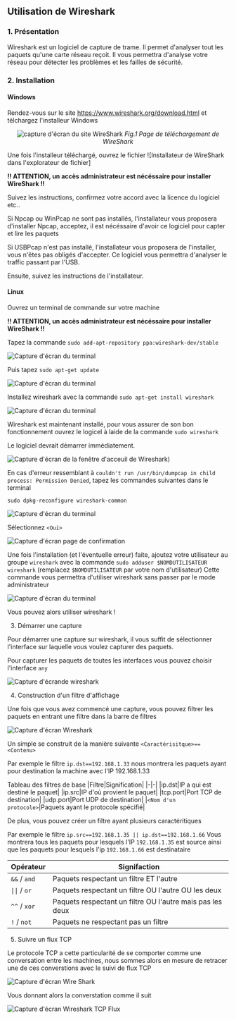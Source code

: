 ## Utilisation de Wireshark

### 1. Présentation
Wireshark est un logiciel de capture de trame. Il permet d'analyser tout les paquets qu'une carte réseau reçoit. Il vous permettra d'analyse votre réseau pour détecter les problèmes et les failles de sécurité.

### 2. Installation
    
####  Windows
Rendez-vous sur le site https://www.wireshark.org/download.html et télchargez l'installeur Windows

<div align="center">

![capture d'écran du site WireShark](/images/wireshark_windows_DL.png "https://www.wireshark.org/download.html")
*Fig.1 Page de téléchargement de WireShark*
</div>

Une fois l'installeur téléchargé, ouvrez le fichier
 ![Installateur de WireShark dans l'explorateur de fichier]

**!! ATTENTION, un accès administrateur est nécéssaire pour installer WireShark !!**

Suivez les instructions, confirmez votre accord avec la licence du logiciel etc..

Si Npcap ou WinPcap ne sont pas installés, l'installateur vous proposera d'installer Npcap, acceptez, il est nécéssaire d'avoir ce logiciel pour capter et lire les paquets

Si USBPcap n'est pas installé, l'installateur vous proposera de l'installer, vous n'êtes pas obligés d'accepter. Ce logiciel vous permettra d'analyser le traffic passant par l'USB.

Ensuite, suivez les instructions de l'installateur.

#### Linux

Ouvrez un terminal de commande sur votre machine

**!! ATTENTION, un accès administrateur est nécéssaire pour installer WireShark !!**

Tapez la commande ``sudo add-apt-repository ppa:wireshark-dev/stable``

![Capture d'écran du terminal](/images/wireshark_linux_add_repo.png)

Puis tapez ``sudo apt-get update``

![Capture d'écran du terminal](/images/wireshark_linux_maj_repo.png)

Installez wireshark avec la commande ``sudo apt-get install wireshark``

![Capture d'écran du terminal](/images/wireshark_linux_install.png)

Wireshark est maintenant installé, pour vous assurer de son bon fonctionnement ouvrez le logicel à laide de la commande ``sudo wireshark``

Le logiciel devrait démarrer immédiatement.

![Capture d'écran de la fenêtre d'acceuil de Wireshark](/images/wireshark_linux_opened.png))

En cas d'erreur ressemblant à ``couldn't run /usr/bin/dumpcap in child process: Permission Denied``, tapez les commandes suivantes dans le terminal

``sudo dpkg-reconfigure wireshark-common``

![Capture d'écran du terminal](/images/wireshark_linux_reconf.png)


Sélectionnez ``<Oui>``

![Capture d'écran page de confirmation](/images/wireshark_linux_ecran_conf.png)

Une fois l'installation (et l'éventuelle erreur) faite, ajoutez votre utilisateur au groupe ``wireshark`` avec la commande ``sudo adduser $NOMDUTILISATEUR wireshark`` (remplacez ``$NOMDUTILISATEUR`` par votre nom d'utilisateur) Cette commande vous permettra d'utiliser wireshark sans passer par le mode administrateur

![Capture d'écran du terminal](/images/wireshark_linux_adduser.png)

Vous pouvez alors utiliser wireshark !

3. Démarrer une capture

Pour démarrer une capture sur wireshark, il vous suffit de sélectionner l'interface sur laquelle vous voulez capturer des paquets.

Pour capturer les paquets de toutes les interfaces vous pouvez choisir l'interface ``any``

![Capture d'écrande wireshark](/images/wireshark_start_capture.png)

4. Construction d'un filtre d'affichage

Une fois que vous avez commencé une capture, vous pouvez filtrer les paquets en entrant une filtre dans la barre de filtres

![Capture d'écran Wireshark](/images/wireshark_win_filter.png)

Un simple se construit de la manière suivante
``<Caractérisitque>==<Contenu>``

Par exemple le filtre
``ip.dst==192.168.1.33``
nous montrera les paquets ayant pour destination la machine avec l'IP 192.168.1.33

Tableau des filtres de base
|Filtre|Signification|
|-|-|
|ip.dst|IP a qui est destiné le paquet|
|ip.src|IP d'où provient le paquet|
|tcp.port|Port TCP de destination|
|udp.port|Port UDP de destination|
|``<Nom d'un protocole>``|Paquets ayant le protocole spécifié|

De plus, vous pouvez créer un filtre ayant plusieurs caractéritiques

Par exemple le filtre
``ip.src==192.168.1.35 || ip.dst==192.168.1.66`` Vous montrera tous les paquets pour lesquels l'IP ``192.168.1.35`` est source ainsi que les paquets pour lesquels l'ip ``192.168.1.66`` est destinataire

|Opérateur|Signifaction|
|-|-|
|``&&`` / ``and``|Paquets respectant un filtre ET l'autre|
|``\|\|`` / ``or``|Paquets respectant un filtre OU l'autre OU les deux|
|``^^`` / ``xor``|Paquets respectant un filtre OU l'autre mais pas les deux|
|``!`` / ``not``|Paquets ne respectant pas un filtre|



5. Suivre un flux TCP

Le protocole TCP a cette particularité de se comporter comme une conversation entre les machines, nous sommes alors en mesure de retracer une de ces converstions avec le suivi de flux TCP

![Capture d'écran Wire Shark](/images/wireshark_win_tcpstream.png)

Vous donnant alors la converstation comme il suit

![Capture d'écran Wireshark TCP Flux](/images/wireshark_win_fluxtcp.png)
